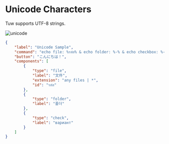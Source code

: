 # Unicode Characters

Tuw supports UTF-8 strings.  

![unicode](https://github.com/matyalatte/Simple-Command-Runner/assets/69258547/72c60172-3081-48b3-b72f-0a81bd1be397)

```json
{
    "label": "Unicode Sample",
    "command": "echo file: %รหัส% & echo folder: %-% & echo checkbox: %-%",
    "button": "こんにちは！",
    "components": [
        {
            "type": "file",
            "label": "文件",
            "extension": "any files | *",
            "id": "รหัส"
        },
        {
            "type": "folder",
            "label": "폴더"
        },
        {
            "type": "check",
            "label": "вариант"
        }
    ]
}
```
